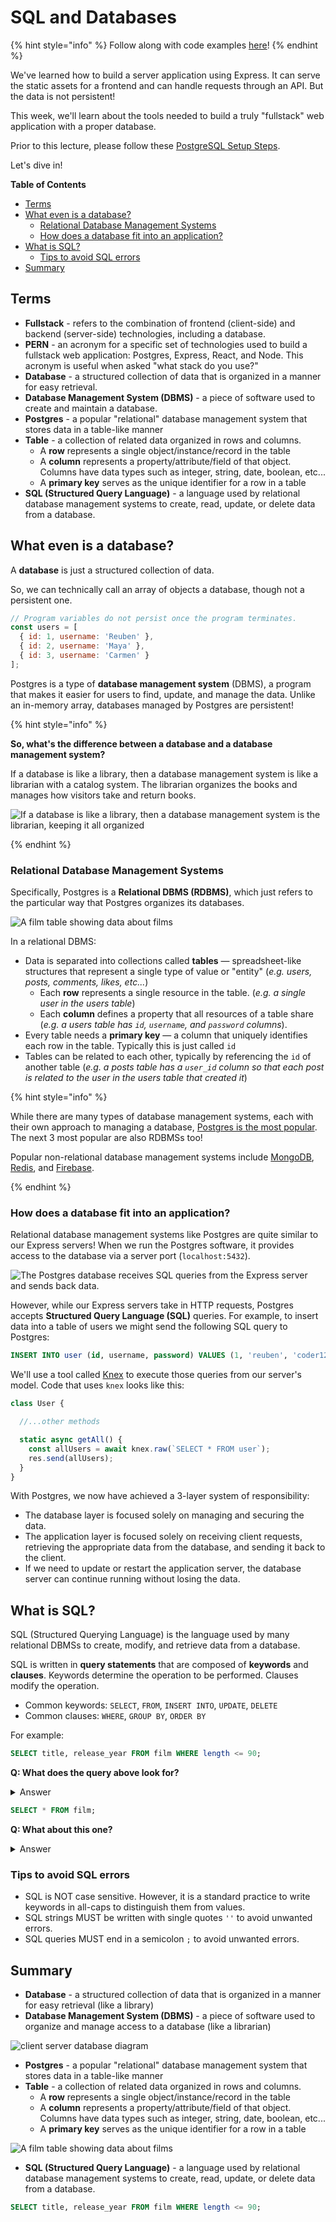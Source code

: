 # SQL and Databases

{% hint style="info" %}
Follow along with code examples [here](https://github.com/The-Marcy-Lab-School/8-2-0-sql-and-databases)!
{% endhint %}

We've learned how to build a server application using Express. It can serve the static assets for a frontend and can handle requests through an API. But the data is not persistent!

This week, we'll learn about the tools needed to build a truly "fullstack" web application with a proper database.

Prior to this lecture, please follow these [PostgreSQL Setup Steps](../environment-setup/postgres-setup.md).

Let's dive in!

**Table of Contents**

- [Terms](#terms)
- [What even is a database?](#what-even-is-a-database)
  - [Relational Database Management Systems](#relational-database-management-systems)
  - [How does a database fit into an application?](#how-does-a-database-fit-into-an-application)
- [What is SQL?](#what-is-sql)
  - [Tips to avoid SQL errors](#tips-to-avoid-sql-errors)
- [Summary](#summary)

## Terms

* **Fullstack** - refers to the combination of frontend (client-side) and backend (server-side) technologies, including a database.
* **PERN** - an acronym for a specific set of technologies used to build a fullstack web application: Postgres, Express, React, and Node. This acronym is useful when asked "what stack do you use?"
* **Database** - a structured collection of data that is organized in a manner for easy retrieval.
* **Database Management System (DBMS)** - a piece of software used to create and maintain a database.
* **Postgres** - a popular "relational" database management system that stores data in a table-like manner
* **Table** - a collection of related data organized in rows and columns.
  * A **row** represents a single object/instance/record in the table
  * A **column** represents a property/attribute/field of that object. Columns have data types such as integer, string, date, boolean, etc...
  * A **primary key** serves as the unique identifier for a row in a table
* **SQL (Structured Query Language)** - a language used by relational database management systems to create, read, update, or delete data from a database.

## What even is a database?

A **database** is just a structured collection of data. 

So, we can technically call an array of objects a database, though not a persistent one.

```js
// Program variables do not persist once the program terminates.
const users = [
  { id: 1, username: 'Reuben' },
  { id: 2, username: 'Maya' },
  { id: 3, username: 'Carmen' }
];
```

Postgres is a type of **database management system** (DBMS), a program that makes it easier for users to find, update, and manage the data. Unlike an in-memory array, databases managed by Postgres are persistent!

{% hint style="info" %}

**So, what's the difference between a database and a database management system?**

If a database is like a library, then a database management system is like a librarian with a catalog system. The librarian organizes the books and manages how visitors take and return books.

![If a database is like a library, then a database management system is the librarian, keeping it all organized](img/library.png)

{% endhint %}

### Relational Database Management Systems

Specifically, Postgres is a **Relational DBMS (RDBMS)**, which just refers to the particular way that Postgres organizes its databases. 

![A film table showing data about films](img/film-table.png)

In a relational DBMS:
* Data is separated into collections called **tables** — spreadsheet-like structures that represent a single type of value or "entity" (*e.g. users, posts, comments, likes, etc...*)
  * Each **row** represents a single resource in the table. (*e.g. a single user in the users table*)
  * Each **column** defines a property that all resources of a table share (*e.g. a users table has `id`, `username`, and `password` columns*).
* Every table needs a **primary key** — a column that uniquely identifies each row in the table. Typically this is just called `id` 
* Tables can be related to each other, typically by referencing the `id` of another table (*e.g. a posts table has a `user_id` column so that each post is related to the user in the users table that created it*)

{% hint style="info" %}

While there are many types of database management systems, each with their own approach to managing a database, [Postgres is the most popular](https://survey.stackoverflow.co/2024/technology/#1-databases). The next 3 most popular are also RDBMSs too!

Popular non-relational database management systems include [MongoDB](https://www.mongodb.com/), [Redis](https://redis.io/), and [Firebase](https://firebase.google.com/).

{% endhint %}

### How does a database fit into an application?

Relational database management systems like Postgres are quite similar to our Express servers! When we run the Postgres software, it provides access to the database via a server port (`localhost:5432`). 

![The Postgres database receives SQL queries from the Express server and sends back data.](img/client-server-database-diagram.svg)

However, while our Express servers take in HTTP requests, Postgres accepts **Structured Query Language (SQL)** queries. For example, to insert data into a table of users we might send the following SQL query to Postgres:

```SQL
INSERT INTO user (id, username, password) VALUES (1, 'reuben', 'coder123')
```

We'll use a tool called [Knex](./8-knex.md) to execute those queries from our server's model. Code that uses `knex` looks like this:


```js
class User {

  //...other methods

  static async getAll() {
    const allUsers = await knex.raw(`SELECT * FROM user`);
    res.send(allUsers);
  }
}
```

With Postgres, we now have achieved a 3-layer system of responsibility:

* The database layer is focused solely on managing and securing the data.
* The application layer is focused solely on receiving client requests, retrieving the appropriate data from the database, and sending it back to the client.
* If we need to update or restart the application server, the database server can continue running without losing the data.

## What is SQL?

SQL (Structured Querying Language) is the language used by many relational DBMSs to create, modify, and retrieve data from a database.

SQL is written in **query statements** that are composed of **keywords** and **clauses**. Keywords determine the operation to be performed. Clauses modify the operation.

* Common keywords: `SELECT`, `FROM`, `INSERT INTO`, `UPDATE`, `DELETE`
* Common clauses: `WHERE`, `GROUP BY`, `ORDER BY`

For example:

```sql
SELECT title, release_year FROM film WHERE length <= 90;
```

**Q: What does the query above look for?**

<details>

<summary>Answer</summary>

The title and release year of the movies that are 90 minutes or less in length from the `film` table.

</details>

```sql
SELECT * FROM film;
```

**Q: What about this one?**

<details>

<summary>Answer</summary>

This query will get all of the data from the films table.

</details>

### Tips to avoid SQL errors

* SQL is NOT case sensitive. However, it is a standard practice to write keywords in all-caps to distinguish them from values.
* SQL strings MUST be written with single quotes `''` to avoid unwanted errors.
* SQL queries MUST end in a semicolon `;` to avoid unwanted errors.

## Summary

* **Database** - a structured collection of data that is organized in a manner for easy retrieval (like a library)
* **Database Management System (DBMS)** - a piece of software used to organize and manage access to a database (like a librarian)

![client server database diagram](img/client-server-database-diagram.svg)

* **Postgres** - a popular "relational" database management system that stores data in a table-like manner
* **Table** - a collection of related data organized in rows and columns.
  * A **row** represents a single object/instance/record in the table
  * A **column** represents a property/attribute/field of that object. Columns have data types such as integer, string, date, boolean, etc...
  * A **primary key** serves as the unique identifier for a row in a table

![A film table showing data about films](img/film-table.png)

* **SQL (Structured Query Language)** - a language used by relational database management systems to create, read, update, or delete data from a database.

```sql
SELECT title, release_year FROM film WHERE length <= 90;
```
